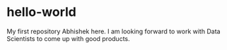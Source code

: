 # hello-world
My first repository
Abhishek here. 
I am looking forward to work with Data Scientists to come up with good products.
